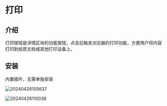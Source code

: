 # 打印



## 介绍

打印按钮是详情区块的功能按钮，点击后触发浏览器的打印功能，方便用户将内容打印到纸质文档或其他打印设备上。
## 安装

内置插件，无需单独安装

![20240426105637](https://nocobase-docs.oss-cn-beijing.aliyuncs.com/20240426105637.png)

![20240426110036](https://nocobase-docs.oss-cn-beijing.aliyuncs.com/20240426110036.png)